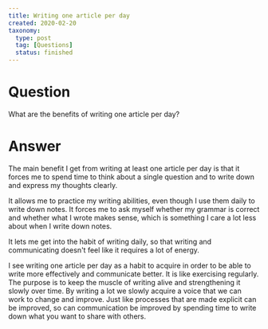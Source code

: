 ```yaml
---
title: Writing one article per day
created: 2020-02-20
taxonomy:
  type: post
  tag: [Questions]
  status: finished
---
```


# Question
What are the benefits of writing one article per day?

# Answer
The main benefit I get from writing at least one article per day is that it forces me to spend time to think about a single question and to write down and express my thoughts clearly.

It allows me to practice my writing abilities, even though I use them daily to write down notes. It forces me to ask myself whether my grammar is correct and whether what I wrote makes sense, which is something I care a lot less about when I write down notes.

It lets me get into the habit of writing daily, so that writing and communicating doesn't feel like it requires a lot of energy.

I see writing one article per day as a habit to acquire in order to be able to write more effectively and communicate better. It is like exercising regularly. The purpose is to keep the muscle of writing alive and strengthening it slowly over time. By writing a lot we slowly acquire a voice that we can work to change and improve. Just like processes that are made explicit can be improved, so can communication be improved by spending time to write down what you want to share with others.
